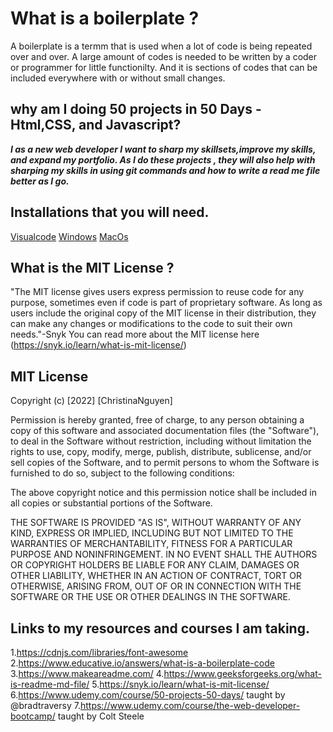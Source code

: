#  What is a boilerplate ? 
A boilerplate is a termm that is used when a lot of code is being repeated over and over.
A large amount of codes is needed to be written by a coder or programmer for little functionilty.
And it is sections of codes that can be included everywhere with or without small changes.

## why am I doing 50 projects in 50 Days - Html,CSS, and Javascript?
***I as a new web developer I want to sharp my skillsets,improve my skills, and expand my portfolio.
As I do these projects , they will also help with sharping my skills in using git commands and how to write a read me file better as I go.***

## Installations that you will need.
[Visualcode](https://code.visualstudio.com/)
[Windows](https://gitforwindows.org/)
[MacOs](https://brew.sh/)
## What is the MIT License ?
"The MIT license gives users express permission to reuse code for any purpose, sometimes even if code is part of proprietary software. As long as users include the original copy of the MIT license in their distribution, they can make any changes or modifications to the code to suit their own needs."-Snyk
 You can read more about the MIT license here (https://snyk.io/learn/what-is-mit-license/)

## MIT License 
Copyright (c) [2022] [ChristinaNguyen]

Permission is hereby granted, free of charge, to any person obtaining a copy
of this software and associated documentation files (the "Software"), to deal
in the Software without restriction, including without limitation the rights
to use, copy, modify, merge, publish, distribute, sublicense, and/or sell
copies of the Software, and to permit persons to whom the Software is
furnished to do so, subject to the following conditions:

The above copyright notice and this permission notice shall be included in all
copies or substantial portions of the Software.

THE SOFTWARE IS PROVIDED "AS IS", WITHOUT WARRANTY OF ANY KIND, EXPRESS OR
IMPLIED, INCLUDING BUT NOT LIMITED TO THE WARRANTIES OF MERCHANTABILITY,
FITNESS FOR A PARTICULAR PURPOSE AND NONINFRINGEMENT. IN NO EVENT SHALL THE
AUTHORS OR COPYRIGHT HOLDERS BE LIABLE FOR ANY CLAIM, DAMAGES OR OTHER
LIABILITY, WHETHER IN AN ACTION OF CONTRACT, TORT OR OTHERWISE, ARISING FROM,
OUT OF OR IN CONNECTION WITH THE SOFTWARE OR THE USE OR OTHER DEALINGS IN THE
SOFTWARE.

## Links to my resources and courses I am taking. 
1.https://cdnjs.com/libraries/font-awesome 
2.https://www.educative.io/answers/what-is-a-boilerplate-code
3.https://www.makeareadme.com/
4.https://www.geeksforgeeks.org/what-is-readme-md-file/
5.https://snyk.io/learn/what-is-mit-license/
6.https://www.udemy.com/course/50-projects-50-days/ taught by @bradtraversy
7.https://www.udemy.com/course/the-web-developer-bootcamp/ taught by Colt Steele
